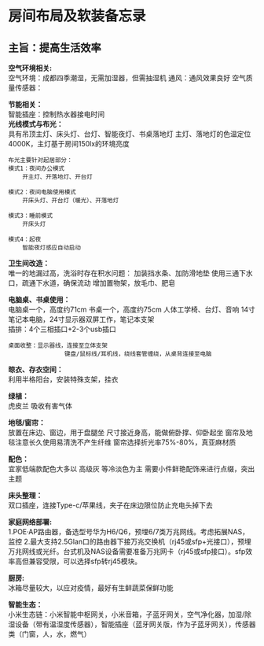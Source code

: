 # 房间布局及软装备忘录
## 主旨：提高生活效率

__空气环境相关:__  
    空气环境：成都四季潮湿，无需加湿器，但需抽湿机
    通风：通风效果良好
    空气质量传感器：

__节能相关：__  
    智能插座：控制热水器接电时间  
__光线模式与布光：__  
    具有吊顶主灯、床头灯、台灯、智能夜灯、书桌落地灯
    主灯、落地灯的色温定位4000K，主灯基于房间150lx的环境亮度

    布光主要针对起居部分：
    模式1：夜间办公模式
        开主灯、开落地灯、开台灯

    模式2：夜间电脑使用模式
        开床头灯、开台灯（暖光）、开落地灯

    模式3：睡前模式
        开床头灯

    模式4：起夜
        智能夜灯感应自动启动  

__卫生间改造：__  
    唯一的地漏过高，洗浴时存在积水问题：
    加装挡水条、加防滑地垫
    使用三通下水口，疏通下水道，确保流动
    增加置物架，放毛巾、肥皂

__电脑桌、书桌使用：__  
    电脑桌一个，高度约71cm
    书桌一个，高度约75cm
    人体工学椅、台灯、音响
    14寸笔记本电脑，24寸显示器双屏工作，笔记本支架  
    插排：4个三相插口+2-3个usb插口
    
    桌面收整：显示器线，连接至立体支架
                    键盘/鼠标线/耳机线，绕线套管缠绕，从桌背连接至电脑
__晾衣、存衣空间：__  
    利用半格阳台，安装特殊支架，挂衣   
     
__绿植：__  
    虎皮兰 吸收有害气体  

__地毯/窗帘：__  
    放置在床边、窗边，用于盘腿坐
    尺寸接近身高，能做俯卧撑、仰卧起坐
    窗帘及地毯注意长久使用易清洗不产生纤维
    窗帘选择折光率75%-80%，真亚麻材质  

__配色：__  
    宜家低端款配色大多以 高级灰 等冷淡色为主
    需要小件鲜艳配饰来进行点缀，突出主题  

__床头整理：__  
    双口插座，连接Type-c/苹果线，夹子在床边限位防止充电头掉下去  

__家庭网络部署:__    
    1.POE·AP路由器，备选型号华为H6/Q6，预埋6/7类万兆网线。考虑拓展NAS，监控
    2.最大支持2.5Glan口的路由器下接万兆交换机（rj45或sfp+光接口），预埋万兆网线或光纤。台式机及NAS设备需要准备万兆网卡（rj45或sfp接口）。sfp效率高但兼容受限，可以选择sfp转rj45模块。

__厨房:__  
    冰箱尽量较大，以应对疫情，最好有生鲜蔬菜保鲜功能

__智能生态：__    
    小米生态链：小米智能中枢网关，小米音箱，子蓝牙网关，空气净化器，加湿/除湿设备（带有温湿度传感器），智能插座（蓝牙网关版，作为子蓝牙网关），传感器类（门窗，人，水，燃气）
